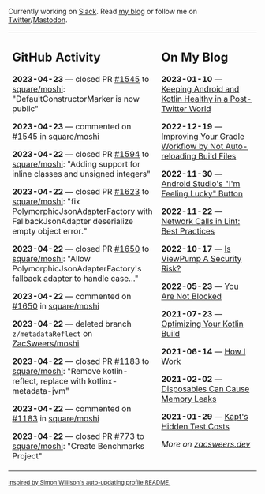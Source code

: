 Currently working on [Slack](https://slack.com/). Read [my blog](https://zacsweers.dev/) or follow me on [Twitter](https://twitter.com/ZacSweers)/[Mastodon](https://hachyderm.io/@ZacSweers).

<table><tr><td valign="top" width="60%">

## GitHub Activity
<!-- githubActivity starts -->
**2023-04-23** — closed PR [#1545](https://github.com/square/moshi/pull/1545) to [square/moshi](https://github.com/square/moshi): "DefaultConstructorMarker is now public"

**2023-04-23** — commented on [#1545](https://github.com/square/moshi/pull/1545#issuecomment-1518939952) in [square/moshi](https://github.com/square/moshi)

**2023-04-22** — closed PR [#1594](https://github.com/square/moshi/pull/1594) to [square/moshi](https://github.com/square/moshi): "Adding support for inline classes and unsigned integers"

**2023-04-22** — closed PR [#1623](https://github.com/square/moshi/pull/1623) to [square/moshi](https://github.com/square/moshi): "fix PolymorphicJsonAdapterFactory with FallbackJsonAdapter deserialize empty object error."

**2023-04-22** — closed PR [#1650](https://github.com/square/moshi/pull/1650) to [square/moshi](https://github.com/square/moshi): "Allow PolymorphicJsonAdapterFactory's fallback adapter to handle case…"

**2023-04-22** — commented on [#1650](https://github.com/square/moshi/pull/1650#issuecomment-1518916812) in [square/moshi](https://github.com/square/moshi)

**2023-04-22** — deleted branch `z/metadataReflect` on [ZacSweers/moshi](https://github.com/ZacSweers/moshi)

**2023-04-22** — closed PR [#1183](https://github.com/square/moshi/pull/1183) to [square/moshi](https://github.com/square/moshi): "Remove kotlin-reflect, replace with kotlinx-metadata-jvm"

**2023-04-22** — commented on [#1183](https://github.com/square/moshi/pull/1183#issuecomment-1518915764) in [square/moshi](https://github.com/square/moshi)

**2023-04-22** — closed PR [#773](https://github.com/square/moshi/pull/773) to [square/moshi](https://github.com/square/moshi): "Create Benchmarks Project"
<!-- githubActivity ends -->
</td><td valign="top" width="40%">

## On My Blog
<!-- blog starts -->
**2023-01-10** — [Keeping Android and Kotlin Healthy in a Post-Twitter World](https://www.zacsweers.dev/keeping-android-healthy/)

**2022-12-19** — [Improving Your Gradle Workflow by Not Auto-reloading Build Files](https://www.zacsweers.dev/improving-your-workflow-by-not-auto-reloading-build-files/)

**2022-11-30** — [Android Studio's "I'm Feeling Lucky" Button](https://www.zacsweers.dev/android-studios-im-feeling-lucky-button/)

**2022-11-22** — [Network Calls in Lint: Best Practices](https://www.zacsweers.dev/network-calls-in-lint-best-practices/)

**2022-10-17** — [Is ViewPump A Security Risk?](https://www.zacsweers.dev/is-viewpump-a-security-risk/)

**2022-05-23** — [You Are Not Blocked](https://www.zacsweers.dev/you-are-not-blocked/)

**2021-07-23** — [Optimizing Your Kotlin Build](https://www.zacsweers.dev/optimizing-your-kotlin-build/)

**2021-06-14** — [How I Work](https://www.zacsweers.dev/how-i-work/)

**2021-02-02** — [Disposables Can Cause Memory Leaks](https://www.zacsweers.dev/disposables-can-cause-memory-leaks/)

**2021-01-29** — [Kapt's Hidden Test Costs](https://www.zacsweers.dev/kapts-hidden-test-costs/)
<!-- blog ends -->
_More on [zacsweers.dev](https://zacsweers.dev/)_
</td></tr></table>

<sub><a href="https://simonwillison.net/2020/Jul/10/self-updating-profile-readme/">Inspired by Simon Willison's auto-updating profile README.</a></sub>